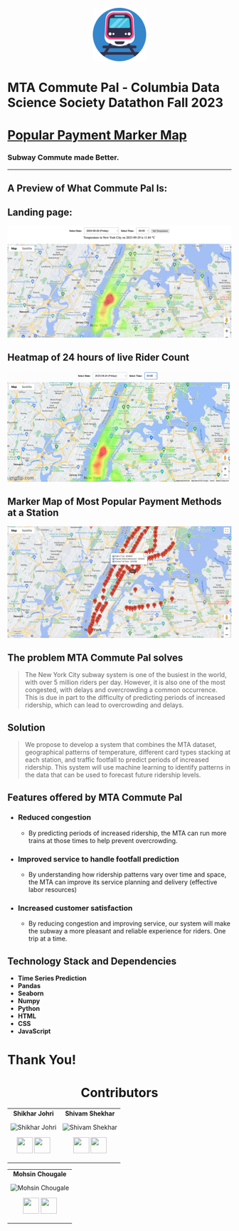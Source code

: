 <p align="center"><img src="./assets/icon.png" width="120" height="120"</p>

# **MTA Commute Pal** - Columbia Data Science Society Datathon Fall 2023

# [Popular Payment Marker Map](https://6522672083e18d0ec8facd3d--funny-beignet-c1dda2.netlify.app/)

### Subway Commute made Better.

---

## A Preview of What Commute Pal Is:

## Landing page:

![Home Screenshot](./assets/mtacommutepal.png)

## Heatmap of 24 hours of live Rider Count

![Calibration Screenshot](./assets/livedata.gif)

## Marker Map of Most Popular Payment Methods at a Station

![Calibration Screenshot](./assets/popularpayment.png)

## The problem MTA Commute Pal solves

> The New York City subway system is one of the busiest in the world, with over 5 million
> riders per day. However, it is also one of the most congested, with delays and overcrowding a
> common occurrence. This is due in part to the difficulty of predicting periods of increased
> ridership, which can lead to overcrowding and delays.

## Solution

> We propose to develop a system that combines the MTA dataset, geographical patterns of
> temperature, different card types stacking at each station, and traffic footfall to predict
> periods of increased ridership. This system will use machine learning to identify patterns in
> the data that can be used to forecast future ridership levels.

## Features offered by MTA Commute Pal

- ### **Reduced congestion**
  - By predicting periods of increased ridership, the MTA can run
    more trains at those times to help prevent overcrowding.
- ### **Improved service to handle footfall prediction**
  - By understanding how ridership
    patterns vary over time and space, the MTA can improve its service planning and
    delivery (effective labor resources)
- ### **Increased customer satisfaction**
  - By reducing congestion and improving service, our
    system will make the subway a more pleasant and reliable experience for riders. One
    trip at a time.

## Technology Stack and Dependencies

- **Time Series Prediction**
- **Pandas**
- **Seaborn**
- **Numpy**
- **Python**
- **HTML**
- **CSS**
- **JavaScript**

# Thank You!

<h1 align="center"> Contributors </h1>
<table align="center">
<tr align="center">
<td>
<strong>Shikhar Johri</strong>
<p align="center">
<img src = "https://avatars.githubusercontent.com/u/30645315?v=4"  height="120" alt="Shikhar Johri">
</p>
<p align="center">
<a href = "https://github.com/johri-lab"><img src = "http://www.iconninja.com/files/241/825/211/round-collaboration-social-github-code-circle-network-icon.svg" width="36" height = "36"/></a>
<a href = "https://www.linkedin.com/in/shikhar-johri/">
<img src = "http://www.iconninja.com/files/863/607/751/network-linkedin-social-connection-circular-circle-media-icon.svg" width="36" height="36"/>
</a>
</p>
</td>
<td>
<strong>Shivam Shekhar</strong>
<p align="center">
<img src = "https://avatars.githubusercontent.com/u/60486289?v=4"  height="120" alt="Shivam Shekhar">
</p>
<p align="center">
<a href = "https://github.com/shvam0000"><img src = "http://www.iconninja.com/files/241/825/211/round-collaboration-social-github-code-circle-network-icon.svg" width="36" height = "36"/></a>
<a href = "https://www.linkedin.com/in/shivam-shekhar-062950182/">
<img src = "http://www.iconninja.com/files/863/607/751/network-linkedin-social-connection-circular-circle-media-icon.svg" width="36" height="36"/>
</a>
</p>
</td>
</tr>
</table>
<table align="center">
<tr align="center">
<td>
<strong>
Mohsin Chougale</strong>
<p align="center">
<img src = "https://avatars.githubusercontent.com/u/62531348?v=4"  height="120" alt="
Mohsin Chougale">
</p>
<p align="center">
<a href = "https://github.com/mohsinchougale"><img src = "http://www.iconninja.com/files/241/825/211/round-collaboration-social-github-code-circle-network-icon.svg" width="36" height = "36"/></a>
<a href = "https://www.linkedin.com/in/mohsin-chougale/">
<img src = "http://www.iconninja.com/files/863/607/751/network-linkedin-social-connection-circular-circle-media-icon.svg" width="36" height="36"/>
</a>
</p>
</td>

</tr>
</table>
